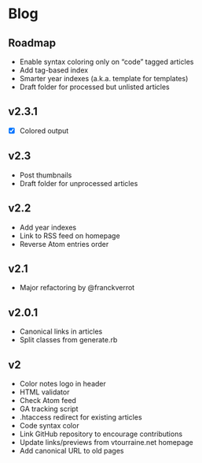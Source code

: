 # Blog

## Roadmap

- Enable syntax coloring only on “code” tagged articles
- Add tag-based index
- Smarter year indexes (a.k.a. template for templates)
- Draft folder for processed but unlisted articles


## v2.3.1

- [x] Colored output


## v2.3

- Post thumbnails
- Draft folder for unprocessed articles


## v2.2

- Add year indexes
- Link to RSS feed on homepage
- Reverse Atom entries order


## v2.1

- Major refactoring by @franckverrot


## v2.0.1

- Canonical links in articles
- Split classes from generate.rb


## v2

- Color notes logo in header
- HTML validator
- Check Atom feed
- GA tracking script
- .htaccess redirect for existing articles
- Code syntax color
- Link GitHub repository to encourage contributions
- Update links/previews from vtourraine.net homepage
- Add canonical URL to old pages
